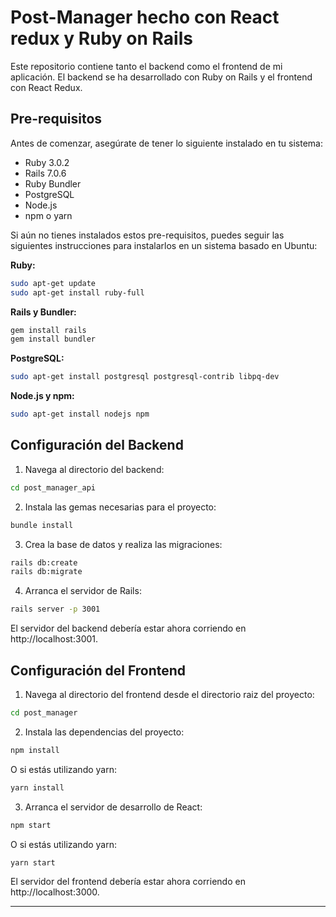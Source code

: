 # Post-Manager hecho con React redux y Ruby on Rails

Este repositorio contiene tanto el backend como el frontend de mi aplicación. El backend se ha desarrollado con Ruby on Rails y el frontend con React Redux.

## Pre-requisitos

Antes de comenzar, asegúrate de tener lo siguiente instalado en tu sistema:

- Ruby 3.0.2
- Rails 7.0.6
- Ruby Bundler
- PostgreSQL
- Node.js
- npm o yarn

Si aún no tienes instalados estos pre-requisitos, puedes seguir las siguientes instrucciones para instalarlos en un sistema basado en Ubuntu:

**Ruby:**

```bash
sudo apt-get update
sudo apt-get install ruby-full
```

**Rails y Bundler:**

```bash
gem install rails
gem install bundler
```

**PostgreSQL:**

```bash
sudo apt-get install postgresql postgresql-contrib libpq-dev
```

**Node.js y npm:**

```bash
sudo apt-get install nodejs npm
```

## Configuración del Backend

1. Navega al directorio del backend:

```bash
cd post_manager_api
```

2. Instala las gemas necesarias para el proyecto:

```bash
bundle install
```

3. Crea la base de datos y realiza las migraciones:

```bash
rails db:create
rails db:migrate
```

4. Arranca el servidor de Rails:

```bash
rails server -p 3001
```

El servidor del backend debería estar ahora corriendo en http://localhost:3001.

## Configuración del Frontend

1. Navega al directorio del frontend desde el directorio raiz del proyecto:

```bash
cd post_manager
```

2. Instala las dependencias del proyecto:

```bash
npm install
```

O si estás utilizando yarn:

```bash
yarn install
```

3. Arranca el servidor de desarrollo de React:

```bash
npm start
```

O si estás utilizando yarn:

```bash
yarn start
```

El servidor del frontend debería estar ahora corriendo en http://localhost:3000.

---
